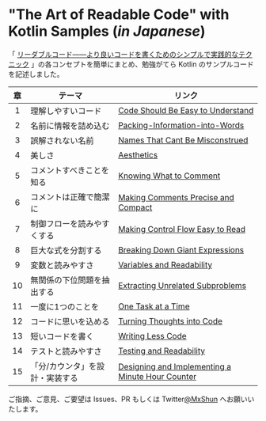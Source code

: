 # "The Art of Readable Code" with Kotlin Samples (*in Japanese*)
「 [リーダブルコード――より良いコードを書くためのシンプルで実践的なテクニック](https://www.oreilly.co.jp/books/9784873115658/) 」の各コンセプトを簡単にまとめ、勉強がてら Kotlin のサンプルコードを記述しました。

| 章 | テーマ| リンク |
| :---: | --- | --- |
|  1 | 理解しやすいコード | [Code Should Be Easy to Understand](https://github.com/MxShun/readable-code-with-kotlin/tree/main/Chapter01_Code-Should-Be-Easy-to-Understand#readme) | 
|  2 | 名前に情報を詰め込む | [Packing-Information-into-Words](https://github.com/MxShun/readable-code-with-kotlin/tree/main/Chapter02_Packing-Information-into-Words#readme) |
|  3 | 誤解されない名前 | [Names That Cant Be Misconstrued](https://github.com/MxShun/readable-code-with-kotlin/tree/main/Chapter03_Names-That-Cant-Be-Misconstrued#readme) |
|  4 | 美しさ | [Aesthetics](https://github.com/MxShun/readable-code-with-kotlin/tree/main/Chapter04_Aesthetics#readme) |
|  5 | コメントすべきことを知る | [Knowing What to Comment](https://github.com/MxShun/readable-code-with-kotlin/tree/main/Chapter05_Knowing-What-to-Comment#readme) |
|  6 | コメントは正確で簡潔に | [Making Comments Precise and Compact](https://github.com/MxShun/readable-code-with-kotlin/tree/main/Chapter06_Making-Comments-Precise-and-Compact#readme) |
|  7 | 制御フローを読みやすくする | [Making Control Flow Easy to Read](https://github.com/MxShun/readable-code-with-kotlin/tree/main/Chapter07_Making-Control-Flow-Easy-to-Read#readme) |
|  8 | 巨大な式を分割する | [Breaking Down Giant Expressions](https://github.com/MxShun/readable-code-with-kotlin/tree/main/Chapter08_Breaking-Down-Giant-Expressions#readme) |
|  9 | 変数と読みやすさ | [Variables and Readability](https://github.com/MxShun/readable-code-with-kotlin/tree/main/Chapter09_Variables-and-Readability#readme) |
| 10 | 無関係の下位問題を抽出する| [Extracting Unrelated Subproblems](https://github.com/MxShun/readable-code-with-kotlin/tree/main/Chapter10_Extracting-Unrelated-Subproblems#readme) |
| 11 | 一度に1つのことを| [One Task at a Time](https://github.com/MxShun/readable-code-with-kotlin/tree/main/Chapter11_One-Task-at-a-Time#readme) |
| 12 | コードに思いを込める | [Turning Thoughts into Code](https://github.com/MxShun/readable-code-with-kotlin/tree/main/Chapter12_Turning-Thoughts-into-Code#readme) |
| 13 | 短いコードを書く| [Writing Less Code](https://github.com/MxShun/readable-code-with-kotlin/tree/main/Chapter13_Writing-Less-Code#readme) |
| 14 | テストと読みやすさ | [Testing and Readability](https://github.com/MxShun/readable-code-with-kotlin/tree/main/Chapter14_Testing-and-Readability#readme) |
| 15 | 「分/カウンタ」を設計・実装する | [Designing and Implementing a Minute Hour Counter](https://github.com/MxShun/readable-code-with-kotlin/tree/main/Chapter15_Designing-and-Implementing-a-Minute-Hour-Counter#readme) |

ご指摘、ご意見、ご要望は Issues、PR もしくは Twitter[@MxShun](https://twitter.com/MxShun) へお願いいたします。